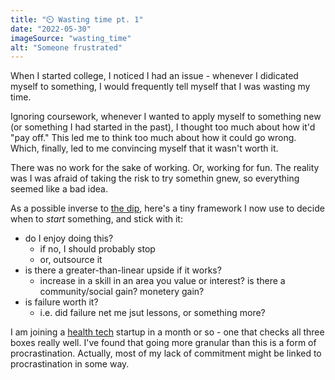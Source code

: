 ```yaml
---
title: "⏲️ Wasting time pt. 1"
date: "2022-05-30"
imageSource: "wasting_time"
alt: "Someone frustrated"
---
```


When I started college, I noticed I had an issue - whenever I didicated myself to something, I would frequently tell myself that I was wasting my time.

Ignoring coursework, whenever I wanted to apply myself to something new (or something I had started in the past), I thought too much about how it'd "pay off." This led me to think too much about how it could go wrong. Which, finally, led to me convincing myself that it wasn't worth it.

There was no work for the sake of working. Or, working for fun. The reality was I was afraid of taking the risk to try somethin gnew, so everything seemed like a bad idea.

As a possible inverse to [the dip](https://www.amazon.com/Dip-Little-Book-Teaches-Stick/dp/1591841666), here's a tiny framework I now use to decide when to _start_ something, and stick with it:

- do I enjoy doing this?
  - if no, I should probably stop
  - or, outsource it
- is there a greater-than-linear upside if it works?
  - increase in a skill in an area you value or interest? is there a community/social gain? monetery gain?
- is failure worth it?
  - i.e. did failure net me jsut lessons, or something more?

I am joining a [health tech](https://flexpa.com) startup in a month or so - one that checks all three boxes really well. I've found that going more granular than this is a form of procrastination. Actually, most of my lack of commitment might be linked to procrastination in some way.
